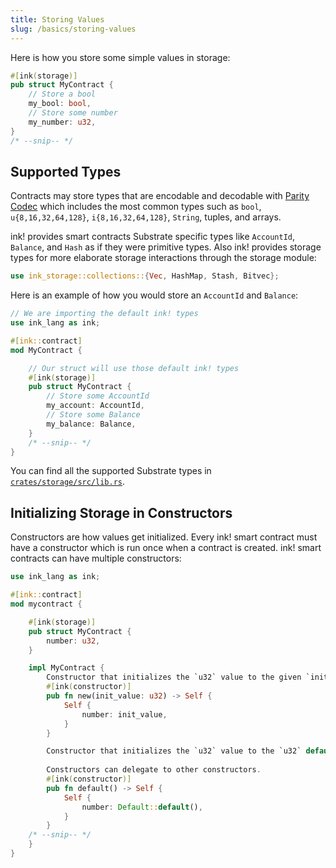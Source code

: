 ```yaml
---
title: Storing Values
slug: /basics/storing-values
---
```


Here is how you store some simple values in storage:

```rust
#[ink(storage)]
pub struct MyContract {
    // Store a bool
    my_bool: bool,
    // Store some number
    my_number: u32,
}
/* --snip-- */
```

## Supported Types

Contracts may store types that are encodable and decodable with [Parity Codec](https://github.com/paritytech/parity-codec) which includes the most common types such as `bool`, `u{8,16,32,64,128}`, `i{8,16,32,64,128}`, `String`, tuples, and arrays.

ink! provides smart contracts Substrate specific types like `AccountId`, `Balance`, and `Hash` as if they were primitive types. Also ink! provides storage types for more elaborate storage interactions through the storage module:

```rust
use ink_storage::collections::{Vec, HashMap, Stash, Bitvec};
```

Here is an example of how you would store an `AccountId` and `Balance`:

```rust
// We are importing the default ink! types
use ink_lang as ink;

#[ink::contract]
mod MyContract {

    // Our struct will use those default ink! types
    #[ink(storage)]
    pub struct MyContract {
        // Store some AccountId
        my_account: AccountId,
        // Store some Balance
        my_balance: Balance,
    }
    /* --snip-- */
}
```

You can find all the supported Substrate types in [`crates/storage/src/lib.rs`](https://github.com/paritytech/ink/blob/master/crates/storage/src/lib.rs).

## Initializing Storage in Constructors

Constructors are how values get initialized.
Every ink! smart contract must have a constructor which is run once when a contract is created. ink! smart contracts can have multiple constructors:

```rust
use ink_lang as ink;

#[ink::contract]
mod mycontract {

    #[ink(storage)]
    pub struct MyContract {
        number: u32,
    }

    impl MyContract {
        Constructor that initializes the `u32` value to the given `init_value`.
        #[ink(constructor)]
        pub fn new(init_value: u32) -> Self {
            Self {
                number: init_value,
            }
        }

        Constructor that initializes the `u32` value to the `u32` default.
        
        Constructors can delegate to other constructors.
        #[ink(constructor)]
        pub fn default() -> Self {
            Self {
                number: Default::default(),
            }
        }
    /* --snip-- */
    }
}
```
